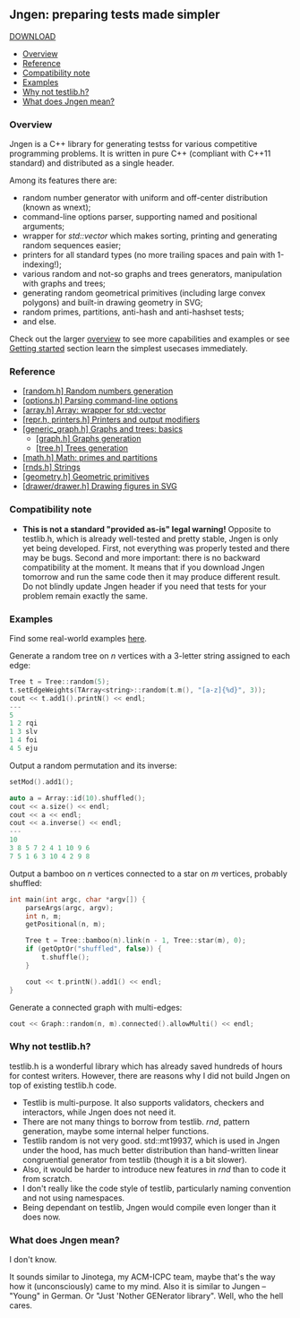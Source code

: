 ## Jngen: preparing tests made simpler

[DOWNLOAD](https://raw.githubusercontent.com/ifsmirnov/jngen/master/jngen.h)

* [Overview](#overview)
* [Reference](#reference)
* [Compatibility note](#compatibility-note)
* [Examples](#examples)
* [Why not testlib.h?](#why-not-testlibh)
* [What does Jngen mean?](#what-does-jngen-mean)

### Overview

Jngen is a C++ library for generating testss for various competitive programming problems.
It is written in pure C++ (compliant with C++11 standard) and distributed as a single header.

Among its features there are:
* random number generator with uniform and off-center distribution (known as wnext);
* command-line options parser, supporting named and positional arguments;
* wrapper for *std::vector* which makes sorting, printing and generating random sequences easier;
* printers for all standard types (no more trailing spaces and pain with 1-indexing!);
* various random and not-so graphs and trees generators, manipulation with graphs and trees;
* generating random geometrical primitives (including large convex polygons) and built-in drawing geometry in SVG; 
* random primes, partitions, anti-hash and anti-hashset tests;
* and else.

Check out the larger [overview](/doc/overview.md) to see more capabilities and examples
or see [Getting started](/doc/getting_started.md) section learn the simplest usecases immediately.

### Reference
* [[random.h] Random numbers generation](/doc/random.md)
* [[options.h] Parsing command-line options](/doc/getopt.md)
* [[array.h] Array: wrapper for std::vector](/doc/array.md)
* [[repr.h, printers.h] Printers and output modifiers](/doc/printers.md)
* [[generic_graph.h] Graphs and trees: basics](/doc/generic_graph.md)
    * [[graph.h] Graphs generation](/doc/graph.md)
    * [[tree.h] Trees generation](/doc/tree.md)
* [[math.h] Math: primes and partitions](/doc/math.md)
* [[rnds.h] Strings](/doc/strings.md)
* [[geometry.h] Geometric primitives](/doc/geometry.md)
* [[drawer/drawer.h] Drawing figures in SVG](/doc/drawer.md)

### Compatibility note
* **This is not a standard "provided as-is" legal warning!** Opposite to testlib.h, which is already well-tested and pretty stable, Jngen is only yet being developed. First, not everything was properly tested and there may be bugs. Second and more important: there is no backward compatibility at the moment. It means that if you download Jngen tomorrow and run the same code then it may produce different result. Do not blindly update Jngen header if you need that tests for your problem remain exactly the same.

### Examples
Find some real-world examples [here](/examples).

Generate a random tree on *n* vertices with a 3-letter string assigned to each edge:
```cpp
Tree t = Tree::random(5);
t.setEdgeWeights(TArray<string>::random(t.m(), "[a-z]{%d}", 3));
cout << t.add1().printN() << endl;
---
5
1 2 rqi
1 3 slv
1 4 foi
4 5 eju
```

Output a random permutation and its inverse:
```cpp
setMod().add1();

auto a = Array::id(10).shuffled();
cout << a.size() << endl;
cout << a << endl;
cout << a.inverse() << endl;
---
10
3 8 5 7 2 4 1 10 9 6
7 5 1 6 3 10 4 2 9 8
```

Output a bamboo on *n* vertices connected to a star on *m* vertices, probably shuffled:
```cpp
int main(int argc, char *argv[]) {
    parseArgs(argc, argv);
    int n, m;
    getPositional(n, m); 

    Tree t = Tree::bamboo(n).link(n - 1, Tree::star(m), 0); 
    if (getOptOr("shuffled", false)) {
        t.shuffle();
    }   

    cout << t.printN().add1() << endl;
}
```

Generate a connected graph with multi-edges:
```cpp
cout << Graph::random(n, m).connected().allowMulti() << endl;
```

### Why not testlib.h?
testlib.h is a wonderful library which has already saved hundreds of hours for contest writers. However, there are reasons why I did not build Jngen on top of existing testlib.h code.

* Testlib is multi-purpose. It also supports validators, checkers and interactors, while Jngen does not need it.
* There are not many things to borrow from testlib. *rnd*, pattern generation, maybe some internal helper functions.
* Testlib random is not very good. std::mt19937, which is used in Jngen under the hood, has much better distribution than hand-written linear congruential generator from testlib (though it is a bit slower).
* Also, it would be harder to introduce new features in *rnd* than to code it from scratch.
* I don't really like the code style of testlib, particularly naming convention and not using namespaces.
* Being dependant on testlib, Jngen would compile even longer than it does now.

### What does Jngen mean?
I don't know.

It sounds similar to Jinotega, my ACM-ICPC team, maybe that's the way how it (unconsciously) came to my mind. Also it is similar to Jungen – "Young" in German. Or "Just 'Nother GENerator library". Well, who the hell cares.

